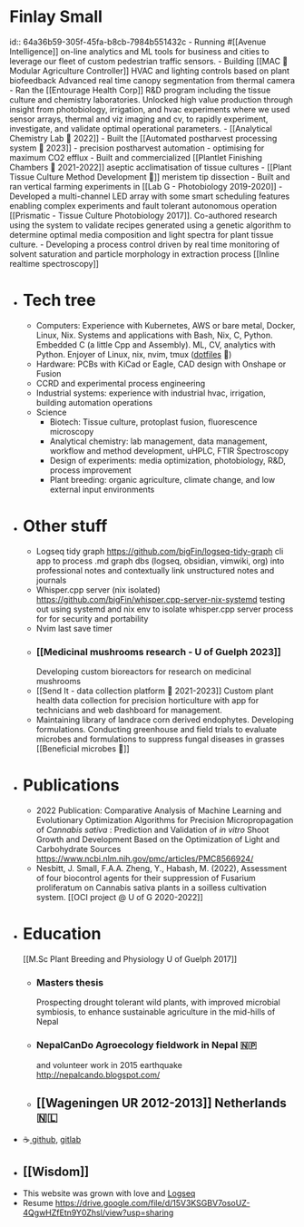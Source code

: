 # Finlay Small
id:: 64a36b59-305f-45fa-b8cb-7984b551432c
	- Running #[[Avenue Intelligence]] on-line analytics and ML tools for business and cities to leverage our fleet of custom pedestrian traffic sensors.
	- Building [[MAC 🌱 Modular Agriculture Controller]]
	  HVAC and lighting controls based on plant biofeedback
	  Advanced real time canopy segmentation from thermal camera
	- Ran the [[Entourage Health Corp]] R&D program including the tissue culture and chemistry laboratories. Unlocked high value production through insight from photobiology, irrigation, and hvac experiments where we used sensor arrays, thermal and viz imaging and cv, to rapidly experiment, investigate, and validate optimal operational parameters.
		- [[Analytical Chemistry Lab 🧪 2022]]
		- Built the [[Automated postharvest processing system 🍃 2023]] - precision postharvest automation - optimising for maximum CO2 efflux
		- Built and commercialized [[Plantlet Finishing Chambers 🌿 2021-2022]] aseptic acclimatisation of tissue cultures
		- [[Plant Tissue Culture Method Development 🌱]] meristem tip dissection
		- Built and ran vertical farming experiments in [[Lab G - Photobiology 2019-2020]]
	- Developed a multi-channel LED array with some smart scheduling features enabling complex experiments and fault tolerant autonomous operation [[Prismatic - Tissue Culture Photobiology 2017]]. Co-authored research using the system to validate recipes generated using a genetic algorithm to determine optimal media composition and light spectra for plant tissue culture.
	- Developing a process control driven by real time monitoring of solvent saturation and particle morphology in extraction process [[Inline realtime spectroscopy]]
- # Tech tree
	- Computers: Experience with Kubernetes, AWS or bare metal, Docker, Linux, Nix. Systems and applications with Bash, Nix, C, Python. Embedded C (a little Cpp and Assembly). ML, CV, analytics with Python. Enjoyer of Linux, nix, nvim, tmux ([dotfiles](https://github.com/bigFin/dotfiles/tree/sway) 🐧)
	- Hardware: PCBs with KiCad or Eagle, CAD design with Onshape or Fusion
	- CCRD and experimental process engineering
	- Industrial systems: experience with industrial hvac, irrigation, building automation operations
	- Science
		- Biotech: Tissue culture, protoplast fusion, fluorescence microscopy
		- Analytical chemistry: lab management, data management, workflow and method development, uHPLC, FTIR Spectroscopy
		- Design of experiments: media optimization, photobiology, R&D, process improvement
		- Plant breeding: organic agriculture, climate change, and low external input environments
- # Other stuff
	- Logseq tidy graph https://github.com/bigFin/logseq-tidy-graph
	  cli app to process .md graph dbs (logseq, obsidian, vimwiki, org) into professional notes and contextually link unstructured notes and journals
	- Whisper.cpp server (nix isolated) https://github.com/bigFin/whisper.cpp-server-nix-systemd
	  testing out using systemd and nix env to isolate whisper.cpp server process for for security and portability
	- Nvim last save timer
	- ### [[Medicinal mushrooms research - U of Guelph 2023]]
	  Developing custom bioreactors for research on medicinal mushrooms
	- [[Send It - data collection platform 🔢 2021-2023]]
	  Custom plant health data collection for precision horticulture with app for technicians and web dashboard for management.
	- Maintaining library of landrace corn derived endophytes. Developing formulations. Conducting greenhouse and field trials to evaluate microbes and formulations to suppress fungal diseases in grasses [[Beneficial microbes 🦠]]
- # Publications
	- 2022 Publication: Comparative Analysis of Machine Learning and Evolutionary Optimization Algorithms for Precision Micropropagation of *Cannabis sativa* : Prediction and Validation of *in vitro* Shoot Growth and Development Based on the Optimization of Light and Carbohydrate Sources
	  https://www.ncbi.nlm.nih.gov/pmc/articles/PMC8566924/
	- Nesbitt, J. Small, F.A.A. Zheng, Y., Habash, M. (2022), Assessment of four biocontrol agents for their suppression of Fusarium proliferatum on Cannabis sativa plants in a soilless cultivation system. [[OCI project @ U of G 2020-2022]]
- # Education
  [[M.Sc Plant Breeding and Physiology U of Guelph 2017]]
	- ### Masters thesis 
	  Prospecting drought tolerant wild plants, with improved microbial symbiosis, to enhance sustainable agriculture in the mid-hills of Nepal
	- ### NepalCanDo Agroecology fieldwork in Nepal 🇳🇵
	  and volunteer work in 2015 earthquake
	  http://nepalcando.blogspot.com/
	- ## [[Wageningen UR 2012-2013]] Netherlands 🇳🇱
- ☕[ github](https://github.com/bigFin), [gitlab](https://gitlab.com/bigFinSmall)
- ## [[Wisdom]]
- This website was grown with love and [Logseq](https://logseq.com/)
- Resume https://drive.google.com/file/d/15V3KSGBV7osoUZ-4QgwHZfEtn9Y0Zhsl/view?usp=sharing